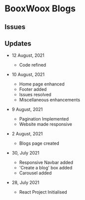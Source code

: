# BooxWoox Blogs

## Issues

## Updates
- 12 August, 2021
    - Code refined

- 10 August, 2021
    - Home page enhanced
    - Footer added
    - Issues resolved
    - Miscellaneous enhancements

- 9 August, 2021
    - Pagination Implemented
    - Website made responsive

- 2 August, 2021
    - Blogs page created

- 30, July 2021
    - Responsive Navbar added
    - 'Create a blog' box added
    - Carousel added

- 28, July 2021
    - React Project Initialised